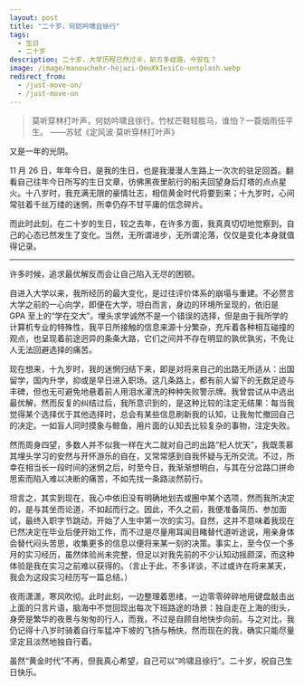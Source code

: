 ```yaml
---
layout: post
title: "二十岁，何妨吟啸且徐行"
tags:
  - 生日
  - 二十岁
description: 二十岁，大学历程已然过半，前方多歧路，今安在？
image: /image/manouchehr-hejazi-QeoXkIesiCo-unsplash.webp
redirect_from:
  - /just-move-on/
  - /just-move-on
---
```


> 莫听穿林打叶声，何妨吟啸且徐行。竹杖芒鞋轻胜马，谁怕？一蓑烟雨任平生。 ——苏轼《定风波·莫听穿林打叶声》

又是一年的光阴。

11 月 26 日，年年今日，是我的生日，也是我漫漫人生路上一次次的驻足回首。翻看自己往年今日所写的生日文章，彷佛黑夜里航行的船夫回望身后灯塔的点点星火。十八岁时，我充满无限的豪情壮志，相信黄金时代将要到来；十九岁时，心间常驻着千丝万缕的迷惘，所幸仍存不甘平庸的信念碎片。

而此时此刻，在二十岁的生日，较之去年，在许多方面，我真真切切地觉察到，自己的心态已然发生了变化。当然，无所谓进步，无所谓沦落，仅仅是变化本身就值得记录。

---

许多时候，追求最优解反而会让自己陷入无尽的困顿。

自进入大学以来，我所经历的最大变化，是过往评价体系的崩塌与重建。不必赘言大学之前的一心向学，即便在大学，坦白而言，身边的环境所呈现的，依旧是 GPA 至上的“学在交大”。埋头求学诚然不是一个错误的选择，但是由于我所学的计算机专业的特殊性，我平日所接触的信息来源十分繁杂，充斥着各种相互碰撞的观点，也呈现着前途迥异的条条大路，它们之间并不存在明显的孰优孰劣，不免让人无法回避选择的痛苦。

现在想来，十九岁时，我的迷惘归结下来，即是对将来自己的出路无所适从：出国留学，国内升学，抑或是早日进入职场。这几条路上，都有前人留下的无数足迹与丰碑，但也无可避免地悬着前人用泪水濯洗的种种失败警示牌。我曾尝试从中选出最优解，然而反复的纠结过后，我所意识到的，是这种比较的注定无结果：每当我觉得某个选择优于其他选择时，总会有某些信息刷新我的认知，让我匆忙撤回自己的决定。一如盲人同时摸象与鲸鱼，用片面的认知去比较复杂的事物，注定失败。

然而周身四望，多数人并不似我一样在大二就对自己的出路“杞人忧天”，我既羡慕其埋头学习的安然与开怀游乐的自在，又常常感到自我怀疑与无所交流。不过，所幸在相当长一段时间的迷惘之后，时至今日，我渐渐想明白，与其在分岔路口拼命思索而陷入难以决断的痛苦，不如先找一条路淡然前行。

坦言之，其实到现在，我心中依旧没有明确地划去或圈中某个选项，然而我所决定的，是与其坐而论道，不如起而行之。因此，不久之前，我便准备简历、参加面试，最终入职字节跳动，开始了人生中第一次的实习。自然，这并不意味着我现在已然决定在毕业后便开始工作，而不过是尽量用耳闻目睹替代道听途说，用亲身体会替代闷头苦思，收集更多的信息以便将来某一刻的决策。事实上，至今仅一个多月的实习经历，虽然体验尚未完整，但足以对我先前的不少认知动摇颇深，而这种体验是我在实习之前难以获得的。（言止于此，不多详谈，不过或许在将来某天，我会为这段实习经历写一篇总结。）

夜雨潇潇，寒风吹彻。此时此刻，一边整理着思绪，一边零零碎碎地用键盘敲击出上面的只言片语，脑海中不觉回现出每次下班路途的场景：独自走在上海的街头，身旁是繁华的夜景与匆匆的行人，而我，不过是自顾自地快步向前。与之对比，我仍记得十八岁时骑着自行车猛冲下坡的飞扬与畅快，然而现在的我，确实只能尽量坚定且淡然地独自行着。

虽然“黄金时代”不再，但我真心希望，自己可以“吟啸且徐行”。二十岁，祝自己生日快乐。

